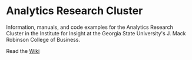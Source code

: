# Analytics Research Cluster
Information, manuals, and code examples for the Analytics Research Cluster in the Institute for Insight at the Georgia State University's J. Mack Robinson College of Business.

Read the [Wiki](https://github.com/institute4insight/AnalyticsResearchCluster/wiki)

